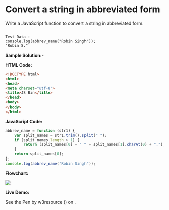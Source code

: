 # Convert a string in abbreviated form

Write a JavaScript function to convert a string in abbreviated form.

```

Test Data :
console.log(abbrev_name("Robin Singh"));
"Robin S."
```

**Sample Solution:-**

**HTML Code:**

```html
<!DOCTYPE html>
<html>
<head>
<meta charset="utf-8">
<title>JS Bin</title>
</head>
<body>
</body>
</html>

```

**JavaScript Code:**

```js
abbrev_name = function (str1) {
    var split_names = str1.trim().split(" ");
    if (split_names.length > 1) {
        return (split_names[0] + " " + split_names[1].charAt(0) + ".");
    }
    return split_names[0];
};
console.log(abbrev_name("Robin Singh"));

```

**Flowchart:**

![](https://www.w3resource.com/w3r_images/javascript-string-exercise-5.png)  

**Live Demo:**

<section class="expand-codepen"><p data-height="380" data-theme-id="0" data-slug-hash="jGLepN" data-default-tab="js,result" data-user="w3resource" data-embed-version="2" data-pen-title="JavaScript - common-editor-exercises" data-editable="true" class="codepen">See the Pen by w3resource () on .</p><codepen></codepen></section>